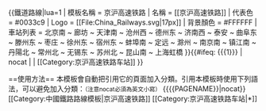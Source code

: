 {{鐵道路線|lua=1
| 模板名稱 = 京沪高速铁路
| 名稱 = [[京沪高速铁路]]
| 代表色 = #0033c9
| Logo = [[File:China_Railways.svg|17px]]
| 背景顏色 = #FFFFFF
| 車站列表 = 北京南 ~ 廊坊 ~ 天津南 ~ 沧州西 ~ 德州东 ~ 济南西 ~ 泰安 ~ 曲阜东 ~ 滕州东 ~ 枣庄 ~ 徐州东 ~ 宿州东 ~ 蚌埠南 ~ 定远 ~ 滁州 ~ 南京南 ~ 镇江南 ~ 丹陽北 ~ 常州北 ~ 无锡东 ~ 苏州北 ~ 昆山南 ~ 上海虹橋
}}<!--
--><includeonly>{{#ifeq: {{{1}}} | nocat | <!--空--> | [[Category:京沪高速铁路车站]] }}</includeonly><noinclude>

==使用方法==
本模板會自動把引用它的頁面加入分類。引用本模板時使用下列語法，可以避免加入分類：<small>（注意nocat必須為英文小寫）</small>
 <nowiki>{{</nowiki>{{PAGENAME}}<nowiki>|nocat}}</nowiki>
[[Category:中國鐵路路線模板|京沪高速铁路]]
[[Category:京沪高速铁路车站|*]]
</noinclude>